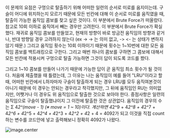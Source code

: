 이 문제의 요점은 구멍으로 탈출하기 위해 어떠한 일련의 순서로 미로를 움지이는데.
구슬이 어디에 위치하는지 모르기 때문에 모든 빈칸에 대해 이 순서로 미로를 움직였을 때,
탈출이 가능한 움직임 콤보를 찾고 싶은 것이다. 이 부분에서 Brute Force가 떠올랐다.
참고로 10회 이하로 움직여서 빼는 경우만 고려한다. 이 부분에서 Brute Force가 확실 했다.
재귀로 움직임 콤보를 만들었고, 현재의 방향이 바로 방금전 움직임의 방향과 같거나,
반대 방향일 경우 고려하지 않는다 (ex -> -> 는 의미 없고, -> <- 는 상태가 변하지 않기 때문.)
그리고 움직임 횟수는 10회 이하이기 때문에 횟수는 1~10번에 대한 모든 움직임 콤보를
백트래킹으로 구한다. 그리고 매번 하나의 콤보를 구하면 그 콤보에 대해서 모든 빈칸에 적용시켜
구멍으로 탈출 가능하면 그것이 답이 되도록 코드를 짰다.

그리고 1~10 콤보를 만들어 나가기 때문에 가능한 답이 곧 움직임 최소 횟수가 될 것이다.
처음에 제출했을 때 틀렸는데, 그 이유는 나는 움직임이 예를 들어 "LRU"이라고 할 때, 어떠한
빈칸에서 L하자마자 구슬이 탈출하게 되는 경우 LRU를 모두 움직여본것이 아니기 때문에
이 경우는 안되는 경우라고 착각했지만, 그 뒤에 움직임인 RU는 의미없지만, 어쨋거나
이 경우도 위 움직임으로 탈출한 것으로 보아야 한다. 중점사항은 일련의 움직임으로 구슬이
탈출했냐이지 그 이전에 탈출한 것은 상관없다.
움직임의 경우의 수는 Σ 4*2^(move - 1) (※ move = 1 ~ 10)이다.
계산하면 4*2^9 + 4*2^8 + 4*2^7 + 4*2^6 + 4*2^5 + 4*2^4 + 4*2^3 + 4*2^2 + 4*2 + 4
= 4092가 되고 이것을 직접 count하는 변수를 코드안에 넣고 출력해보니 정확히 4092가 나왔다.

![image](https://www.acmicpc.net/upload/codershigh/maze(1).png).center
